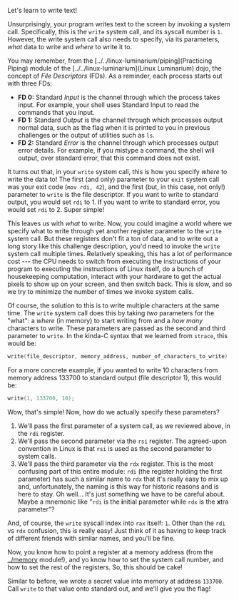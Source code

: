 Let's learn to write text!

Unsurprisingly, your program writes text to the screen by invoking a system call.
Specifically, this is the `write` system call, and its syscall number is `1`.
However, the write system call also needs to specify, via its parameters, _what_ data to write and _where_ to write it to.

You may remember, from the [../../linux-luminarium/piping](Practicing Piping) module of the [../../linux-luminarium](Linux Luminarium) dojo, the concept of _File Descriptors_ (FDs).
As a reminder, each process starts out with three FDs:

- **FD 0:** Standard *Input* is the channel through which the process takes input. For example, your shell uses Standard Input to read the commands that you input.
- **FD 1:** Standard *Output* is the channel through which processes output normal data, such as the flag when it is printed to you in previous challenges or the output of utilities such as `ls`.
- **FD 2:** Standard *Error* is the channel through which processes output error details. For example, if you mistype a command, the shell will output, over standard error, that this command does not exist.

It turns out that, in your `write` system call, this is how you specify _where_ to write the data to!
The first (and only) parameter to your `exit` system call was your exit code (`mov rdi, 42`), and the first (but, in this case, not only!) parameter to `write` is the file descriptor.
If you want to write to standard output, you would set `rdi` to 1.
If you want to write to standard error, you would set `rdi` to 2.
Super simple!

This leaves us with _what_ to write.
Now, you could imagine a world where we specify what to write through yet another register parameter to the `write` system call.
But these registers don't fit a ton of data, and to write out a long story like this challenge description, you'd need to invoke the `write` system call multiple times.
Relatively speaking, this has a lot of performance cost --- the CPU needs to switch from executing the instructions of your program to executing the instructions of Linux itself, do a bunch of housekeeping computation, interact with your hardware to get the actual pixels to show up on your screen, and then switch back.
This is slow, and so we try to minimize the number of times we invoke system calls.

Of course, the solution to this is to write multiple characters at the same time.
The `write` system call does this by taking _two_ parameters for the "what": a _where_ (in memory) to start writing from and a _how many_ characters to write.
These parameters are passed as the second and third parameter to `write`.
In the kinda-C syntax that we learned from `strace`, this would be:

```c
write(file_descriptor, memory_address, number_of_characters_to_write)
```

For a more concrete example, if you wanted to write 10 characters from memory address 133700 to standard output (file descriptor 1), this would be:

```c
write(1, 133700, 10);
```

Wow, that's simple!
Now, how do we actually specify these parameters?

1. We'll pass the first parameter of a system call, as we reviewed above, in the `rdi` register.
2. We'll pass the second parameter via the `rsi` register.
   The agreed-upon convention in Linux is that `rsi` is used as the second parameter to system calls.
3. We'll pass the third parameter via the `rdx` register.
   This is the most confusing part of this entire module: `rdi` (the register holding the first parameter) has such a similar name to `rdx` that it's really easy to mix up and, unfortunately, the naming is this way for historic reasons and is here to stay.
   Oh well...
   It's just something we have to be careful about.
   Maybe a mnemonic like "`rdi` is the **i**nitial parameter while `rdx` is the **x**tra parameter"?

And, of course, the `write` syscall index into `rax` itself: `1`.
Other than the `rdi` vs `rdx` confusion, this is really easy!
Just think of it as having to keep track of different friends with similar names, and you'll be fine.

Now, you know how to point a register at a memory address (from the [../memory](Memory) module!), and yo know how to set the system call number, and how to set the rest of the registers.
So, this should be cake!

Similar to before, we wrote a secret value into memory at address `133700`.
Call `write` to that value onto standard out, and we'll give you the flag!
